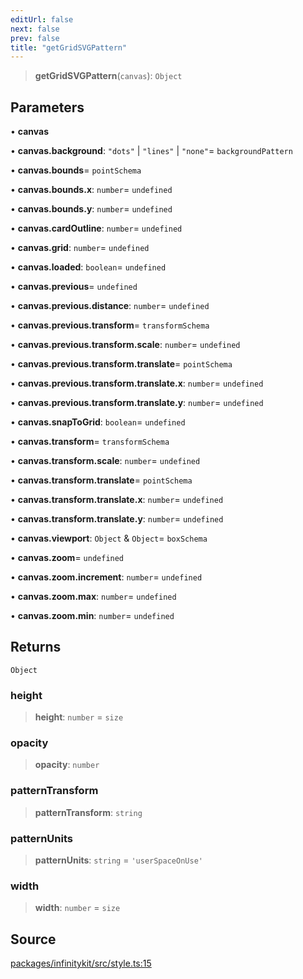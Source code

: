 ```yaml
---
editUrl: false
next: false
prev: false
title: "getGridSVGPattern"
---
```


> **getGridSVGPattern**(`canvas`): `Object`

## Parameters

• **canvas**

• **canvas\.background**: `"dots"` \| `"lines"` \| `"none"`= `backgroundPattern`

• **canvas\.bounds**= `pointSchema`

• **canvas\.bounds\.x**: `number`= `undefined`

• **canvas\.bounds\.y**: `number`= `undefined`

• **canvas\.cardOutline**: `number`= `undefined`

• **canvas\.grid**: `number`= `undefined`

• **canvas\.loaded**: `boolean`= `undefined`

• **canvas\.previous**= `undefined`

• **canvas\.previous\.distance**: `number`= `undefined`

• **canvas\.previous\.transform**= `transformSchema`

• **canvas\.previous\.transform\.scale**: `number`= `undefined`

• **canvas\.previous\.transform\.translate**= `pointSchema`

• **canvas\.previous\.transform\.translate\.x**: `number`= `undefined`

• **canvas\.previous\.transform\.translate\.y**: `number`= `undefined`

• **canvas\.snapToGrid**: `boolean`= `undefined`

• **canvas\.transform**= `transformSchema`

• **canvas\.transform\.scale**: `number`= `undefined`

• **canvas\.transform\.translate**= `pointSchema`

• **canvas\.transform\.translate\.x**: `number`= `undefined`

• **canvas\.transform\.translate\.y**: `number`= `undefined`

• **canvas\.viewport**: `Object` & `Object`= `boxSchema`

• **canvas\.zoom**= `undefined`

• **canvas\.zoom\.increment**: `number`= `undefined`

• **canvas\.zoom\.max**: `number`= `undefined`

• **canvas\.zoom\.min**: `number`= `undefined`

## Returns

`Object`

### height

> **height**: `number` = `size`

### opacity

> **opacity**: `number`

### patternTransform

> **patternTransform**: `string`

### patternUnits

> **patternUnits**: `string` = `'userSpaceOnUse'`

### width

> **width**: `number` = `size`

## Source

[packages/infinitykit/src/style.ts:15](https://github.com/nodenogg-in/alpha-p2p/blob/8383a4b/packages/infinitykit/src/style.ts#L15)
